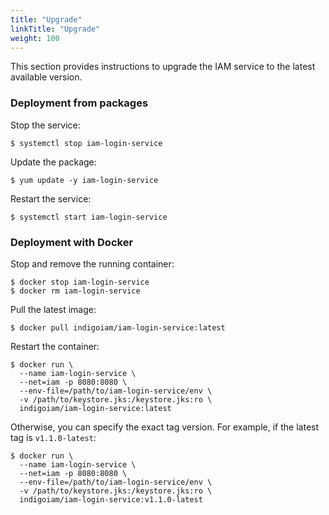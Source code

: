 ```yaml
---
title: "Upgrade"
linkTitle: "Upgrade"
weight: 100
---
```


This section provides instructions to upgrade the IAM service to the latest
available version.

### Deployment from packages

Stop the service:

```shell
$ systemctl stop iam-login-service
```

Update the package:

```shell
$ yum update -y iam-login-service
```

Restart the service:

```shell
$ systemctl start iam-login-service
```

### Deployment with Docker 

Stop and remove the running container:

```shell
$ docker stop iam-login-service
$ docker rm iam-login-service
```

Pull the latest image:
```shell
$ docker pull indigoiam/iam-login-service:latest
```

Restart the container:
```shell
$ docker run \
  --name iam-login-service \
  --net=iam -p 8080:8080 \
  --env-file=/path/to/iam-login-service/env \
  -v /path/to/keystore.jks:/keystore.jks:ro \
  indigoiam/iam-login-service:latest
```

Otherwise, you can specify the exact tag version. For example, if the latest
tag is `v1.1.0-latest`:
```shell
$ docker run \
  --name iam-login-service \
  --net=iam -p 8080:8080 \
  --env-file=/path/to/iam-login-service/env \
  -v /path/to/keystore.jks:/keystore.jks:ro \
  indigoiam/iam-login-service:v1.1.0-latest
```
